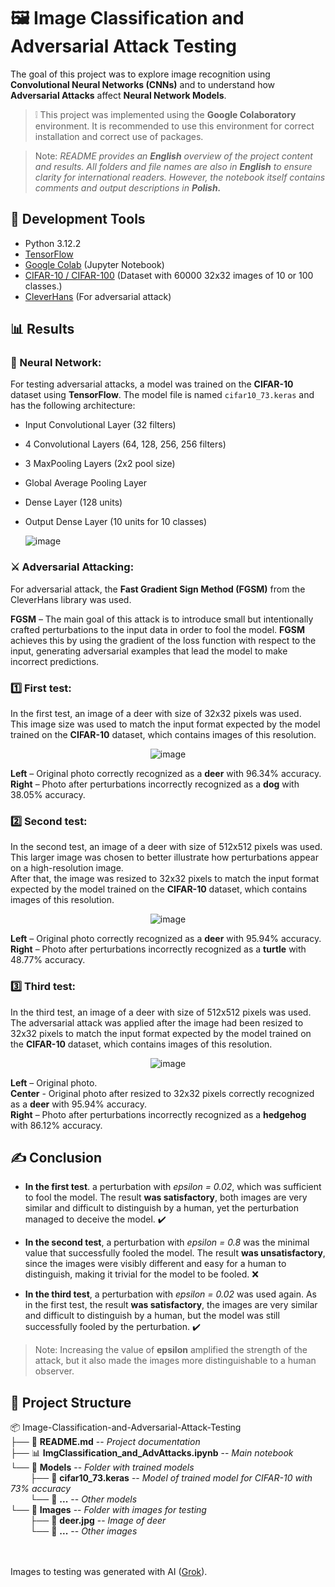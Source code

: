 # 🖼️ Image Classification and Adversarial Attack Testing
The goal of this project was to explore image recognition using **Convolutional Neural Networks (CNNs)** and to understand how **Adversarial Attacks** affect **Neural Network Models**.

> ❕ This project was implemented using the **Google Colaboratory** environment. It is recommended to use this environment for correct installation and correct use of packages.

> Note: *README provides an **English** overview of the project content and results. All folders and file names are also in **English** to ensure clarity for international readers. 
However, the notebook itself contains comments and output descriptions in **Polish.***

## 🧰 Development Tools
- Python 3.12.2
- [TensorFlow](https://www.tensorflow.org)
- [Google Colab](https://colab.research.google.com) (Jupyter Notebook)
- [CIFAR-10 / CIFAR-100](https://www.cs.toronto.edu/~kriz/cifar.html) (Dataset with 60000 32x32 images of 10 or 100 classes.)
- [CleverHans](https://github.com/cleverhans-lab/cleverhans) (For adversarial attack)

## 📊 Results
### 🧠 Neural Network:
For testing adversarial attacks, a model was trained on the **CIFAR-10** dataset using **TensorFlow**.
The model file is named `cifar10_73.keras` and has the following architecture:
- Input Convolutional Layer (32 filters)
- 4 Convolutional Layers (64, 128, 256, 256 filters)
- 3 MaxPooling Layers (2x2 pool size)
- Global Average Pooling Layer
- Dense Layer (128 units)
- Output Dense Layer (10 units for 10 classes)

  ![image](https://github.com/user-attachments/assets/929dc5dd-e098-46b9-ae76-22d8f4913868)

### ⚔️ Adversarial Attacking:
For adversarial attack, the **Fast Gradient Sign Method (FGSM)** from the CleverHans library was used.

**FGSM** – The main goal of this attack is to introduce small but intentionally crafted perturbations to 
the input data in order to fool the model. **FGSM** achieves this by using the gradient of the loss function 
with respect to the input, generating adversarial examples that lead the model to make incorrect predictions.

### 1️⃣ First test:
In the first test, an image of a deer with size of 32x32 pixels was used. 
<br>This image size was used to match the input format expected by the model trained on the **CIFAR-10** dataset, which contains images of this resolution.

<div align="center">
  
  ![image](https://github.com/user-attachments/assets/c4d9544e-b5f6-4594-b6f8-6bda4ee5fca5)

</div>

**Left** – Original photo correctly recognized as a **deer** with 96.34% accuracy. <br>
**Right** – Photo after perturbations incorrectly recognized as a **dog** with 38.05% accuracy.

### 2️⃣ Second test:
In the second test, an image of a deer with size of 512x512 pixels was used. 
<br>This larger image was chosen to better illustrate how perturbations appear on a high-resolution image. 
<br>After that, the image was resized to 32x32 pixels to match the input format expected by the model trained on the **CIFAR-10** dataset, which contains images of this resolution.

<div align="center">
  
  ![image](https://github.com/user-attachments/assets/e74b08a1-33a4-4228-85f3-0599312855f5)

</div>

**Left** – Original photo correctly recognized as a **deer** with 95.94% accuracy. <br>
**Right** – Photo after perturbations incorrectly recognized as a **turtle** with 48.77% accuracy.

### 3️⃣ Third test:
In the third test, an image of a deer with size of 512x512 pixels was used. 
<br>The adversarial attack was applied after the image had been resized to 32x32 pixels to match the input format expected by the model trained on the **CIFAR-10** dataset, which contains images of this resolution.

<div align="center">
  
  ![image](https://github.com/user-attachments/assets/9ca29754-c9f7-424b-9274-d5a4917aa8d6)
  
</div>

**Left** – Original photo. <br>
**Center** - Original photo after resized to 32x32 pixels correctly recognized as a **deer** with 95.94% accuracy. <br>
**Right** – Photo after perturbations incorrectly recognized as a **hedgehog** with 86.12% accuracy.

## ✍️ Conclusion
- **In the first test**. a perturbation with *epsilon = 0.02*, which was sufficient to fool the model. The result **was satisfactory**, both images are very similar and difficult to distinguish by a human, yet the perturbation managed to deceive the model. ✔️
  
- **In the second test**, a perturbation with *epsilon = 0.8* was the minimal value that successfully fooled the model. The result **was unsatisfactory**, since the images were visibly different and easy for a human to distinguish, making it trivial for the model to be fooled. ❌
  
- **In the third test**, a perturbation with *epsilon = 0.02* was used again. As in the first test, the result **was satisfactory**, the images are very similar and difficult to distinguish by a human, but the model was still successfully fooled by the perturbation. ✔️

> Note: Increasing the value of **epsilon** amplified the strength of the attack, but it also made the images more distinguishable to a human observer.

## 📂 Project Structure

📦 Image-Classification-and-Adversarial-Attack-Testing <br>
├── 📄 **README.md** -- *Project documentation <br>*
├── 📊 **ImgClassification_and_AdvAttacks.ipynb** -- *Main notebook <br>*
└── 📂 **Models** -- *Folder with trained models <br>*
&nbsp;&nbsp;&nbsp;&nbsp;&nbsp;&nbsp;&nbsp;&nbsp;├── 📄 **cifar10_73.keras** -- *Model of trained model for CIFAR-10 with 73% accuracy<br>*
&nbsp;&nbsp;&nbsp;&nbsp;&nbsp;&nbsp;&nbsp;&nbsp;└── 📄 **...** -- *Other models <br>*
└── 📂 **Images** -- *Folder with images for testing <br>*
&nbsp;&nbsp;&nbsp;&nbsp;&nbsp;&nbsp;&nbsp;&nbsp;├── 📄 **deer.jpg** -- *Image of deer<br>*
&nbsp;&nbsp;&nbsp;&nbsp;&nbsp;&nbsp;&nbsp;&nbsp;└── 📄 **...** -- *Other images <br>*

<br><br>
Images to testing was generated with AI ([Grok](https://x.com/i/grok)).
